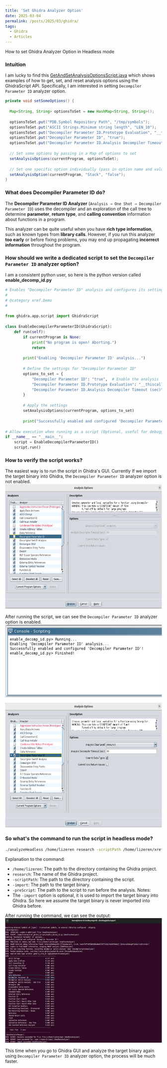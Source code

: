 ```yaml
---
title: 'Set Ghidra Analyzer Option'
date: 2025-03-04
permalink: /posts/2025/03/ghidra/
tags:
  - Ghidra
  - Articles
---
```



How to set Ghidra Analyzer Option in Headless mode

### Intuition

I am lucky to find this [GetAndSetAnalysisOptionsScript.java](https://github.com/NationalSecurityAgency/ghidra/blob/master/Ghidra/Features/Base/ghidra_scripts/GetAndSetAnalysisOptionsScript.java)
which shows examples of how to get, set, and reset analysis options using the GhidraScript API.
Specifically, I am interested in setting `Decompiler Parameter ID` analyzer option.

```java
private void setSomeOptions() {

  Map<String, String> optionsToSet = new HashMap<String, String>();

  optionsToSet.put("PDB.Symbol Repository Path", "/tmp/symbols");
  optionsToSet.put("ASCII Strings.Minimum string length", "LEN_10");
  optionsToSet.put("Decompiler Parameter ID.Prototype Evaluation", "__thiscall");
  optionsToSet.put("Decompiler Parameter ID", "true");
  optionsToSet.put("Decompiler Parameter ID.Analysis Decompiler Timeout (sec)", "90");

  // Set some options by passing in a Map of options to set
  setAnalysisOptions(currentProgram, optionsToSet);

  // Set one specific option individually (pass in option name and value) 
  setAnalysisOption(currentProgram, "Stack", "false");
}
```
### What does Decompiler Parameter ID do?

The **Decompiler Parameter ID Analyzer** (`Analysis → One Shot → Decompiler Parameter ID`) uses the decompiler and an exploration of the call tree to determine **parameter**, **return type**, and **calling convention** information about functions in a program.

This analyzer can be quite useful when you have **rich type information**, such as known types from **library calls**. However, if you run this analyzer **too early** or before fixing problems, you may end up propagating **incorrect information** throughout the program.

### How should we write a dedicated script to set the `Decompiler Parameter ID` analyzer option?

I am a consistent python user, so here is the python version called __enable_decomp_id.py__
```python
# Enables "Decompiler Parameter ID" analysis and configures its settings.
#
# @category xref.Demo
#

from ghidra.app.script import GhidraScript

class EnableDecompilerParameterID(GhidraScript):
    def run(self):
        if currentProgram is None:
            print("No program is open! Aborting.")
            return

        print("Enabling 'Decompiler Parameter ID' analysis...")

        # Define the settings for "Decompiler Parameter ID"
        options_to_set = {
            "Decompiler Parameter ID": "true",  # Enable the analysis
            "Decompiler Parameter ID.Prototype Evaluation": "__thiscall",  # Example setting
            "Decompiler Parameter ID.Analysis Decompiler Timeout (sec)": "90",  # Set timeout
        }

        # Apply the settings
        setAnalysisOptions(currentProgram, options_to_set)

        print("Successfully enabled and configured 'Decompiler Parameter ID'!")

# Allow execution when running as a script (Optional, useful for debugging)
if __name__ == "__main__":
    script = EnableDecompilerParameterID()
    script.run()
```

### How to verify the script works?
The easiest way is to run the script in Ghidra's GUI.
Currently If we import the target binary into Ghidra, the `Decompiler Parameter ID` analyzer option is not enabled.
<img src="/images/ghidra/before_script.png" alt="before_script" width="800" height="400" />

After running the script, we can see the `Decompiler Parameter ID` analyzer option is enabled.
![success](/images/ghidra/success.png)

<img src="/images/ghidra/after_script.png" alt="after_script" width="800" height="400" />

### So what's the command to run the script in headless mode?
```bash
./analyzeHeadless /home/lizeren research -scriptPath /home/lizeren/xref_ghidra_scripts -import /home/lizeren/spec -preScript enable_decomp_id.py
```
Explanation to the command:
- `/home/lizeren`: The path to the directory containing the Ghidra project.
- `research`: The name of the Ghidra project.
- `-scriptPath`: The path to the directory containing the script.
- `-import`: The path to the target binary.
- `-preScript`: The path to the script to run before the analysis.
Notes:
- The `-import` option is optional, it is used to import the target binary into Ghidra. So here we assume the target binary is never imported into Ghidra before.

After running the command, we can see the output:
<img src="/images/ghidra/output_terminal.png" alt="output_terminal" width="800" height="400" />

This time when you go to Ghidra GUI and analyze the target binary again using `Decompiler Parameter ID` analyzer option, the process will be much faster.